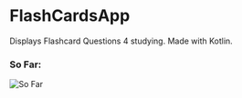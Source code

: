 # FlashCardsApp
Displays Flashcard Questions 4 studying. Made with Kotlin.

### So Far:
![So Far](http://g.recordit.co/6Olzm08Lvu.gif)

